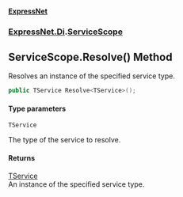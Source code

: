 #### [ExpressNet](ExpressNet.md 'ExpressNet')
### [ExpressNet.Di](ExpressNet.Di.md 'ExpressNet.Di').[ServiceScope](ExpressNet.Di.ServiceScope.md 'ExpressNet.Di.ServiceScope')

## ServiceScope.Resolve<TService>() Method

Resolves an instance of the specified service type.

```csharp
public TService Resolve<TService>();
```
#### Type parameters

<a name='ExpressNet.Di.ServiceScope.Resolve_TService_().TService'></a>

`TService`

The type of the service to resolve.

#### Returns
[TService](ExpressNet.Di.ServiceScope.Resolve_TService_().md#ExpressNet.Di.ServiceScope.Resolve_TService_().TService 'ExpressNet.Di.ServiceScope.Resolve<TService>().TService')  
An instance of the specified service type.